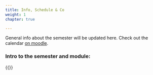 ```yaml
---
title: Info, Schedule & Co
weight: 1
chapter: true

---
```

General info about the semester will be updated here. Check out the calendar [on moodle](https://www.moodle.aau.dk/local/planning/calmoodle.php?fid=2860).

### Intro to the semester and module:

{{<gslides src="https://docs.google.com/presentation/d/e/2PACX-1vQ_hyq2g5c5S4sWxqiEs4I5d9kNJQVsb6jvbZ-Y8y1rHqJ1RaZG-k6LqmWDXediHhfI5-rXJGvgQUI2/embed?start=false&loop=false&delayms=3000" >}}

<!--

## Video from the Intro Session
PS: Sorry, the sound settings messed up - you have to turn up the volume.
{{< panopto "https://panopto.aau.dk/Panopto/Pages/Embed.aspx?id=2b686864-c8ae-486d-bfff-ad960079bbbb&autoplay=false&offerviewer=true&showtitle=true&showbrand=false&start=0&interactivity=all">}}



<iframe src="https://docs.google.com/presentation/d/e/2PACX-1vSfT_fL6H8QyGXvbCw3KienhPvYRE2Wwkd6tjXBQ-8j5TJqzMIR42tCtqLqNQdUAT_ud8j-m2gyRNFK/embed?start=false&loop=false&delayms=3000" frameborder="0" width="960" height="569" allowfullscreen="true" mozallowfullscreen="true" webkitallowfullscreen="true"></iframe>

-->